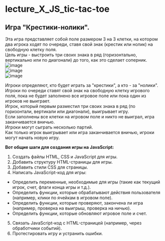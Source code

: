 # lecture_X_JS_tic-tac-toe  
## Игра "Крестики-нолики".   
Эта игра представляет собой поле размером 3 на 3 клетки, на котором два игрока ходят по очереди, ставя свой знак (крестик или нолик) на свободную клетку поля.   
Цель игры - выстроить три своих знака в ряд (горизонтально, вертикально или по диагонали) до того, как это сделает соперник.  
![image](https://user-images.githubusercontent.com/113675674/231089138-b0c42cca-6bb6-493e-a4f1-453d99c1b19c.png)   
![image](https://user-images.githubusercontent.com/113675674/231089278-955724ac-2e99-4c89-9796-6aa411b31ef7.png)  
![image](https://user-images.githubusercontent.com/113675674/231089756-01e8d732-8de0-4ca1-8462-4ea7d97bc893.png)  

Игроки определяют, кто будет играть за "крестики", а кто - за "нолики".  
Игроки по очереди ставят свой знак на свободную клетку игрового поля, пока не будет заполнено все игровое поле или пока один из игроков не выиграет.  
Игрок, который первым разместил три своих знака в ряд (по горизонтали, вертикали или диагонали), выигрывает игру.  
Если заполнены все клетки на игровом поле и никто не выиграл, игра заканчивается вничью.  
Игроки могут сыграть несколько партий.  
Как только игрок выигрывает или игра заканчивается вничью, игроки могут начать новую игру.  

**Вот общие шаги для создания игры на JavaScript:**  

1. Создать файлы HTML, CSS и JavaScript для игры.  
2. Добавить структуру HTML-страницы для игры.  
3. Добавить стили CSS для страницы.  
4. Написать JavaScript-код для игры:  
- Определить переменные, необходимые для игры (такие как текущий игрок, счет, флаги конца игры и т.д.).  
- Определить функции, которые обрабатывают действия пользователя (например, клики по ячейкам в игровом поле).  
- Определить функции, которые проверяют, закончена ли игра (например, проверка на выигрыш, проверка на ничью).  
- Определить функции, которые обновляют игровое поле и счет.  
5. Связать JavaScript-код с HTML-страницей (например, через обработчики событий).  
6. Протестировать игру и устранить ошибки.  
